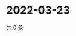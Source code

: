 # 2022-03-23

共 0 条

<!-- BEGIN WEIBO -->
<!-- 最后更新时间 Wed Mar 23 2022 14:07:00 GMT+0800 (China Standard Time) -->

<!-- END WEIBO -->
